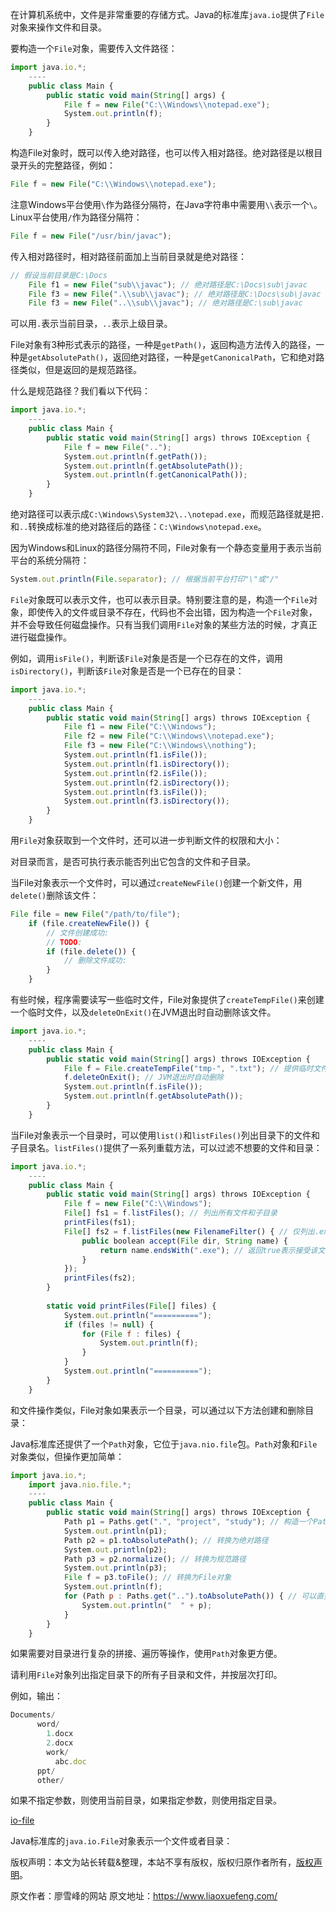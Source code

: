 


在计算机系统中，文件是非常重要的存储方式。Java的标准库`java.io`提供了`File`对象来操作文件和目录。

要构造一个`File`对象，需要传入文件路径：

```js 
import java.io.*;
    ----
    public class Main {
        public static void main(String[] args) {
            File f = new File("C:\\Windows\\notepad.exe");
            System.out.println(f);
        }
    }
```

构造File对象时，既可以传入绝对路径，也可以传入相对路径。绝对路径是以根目录开头的完整路径，例如：


```js 
File f = new File("C:\\Windows\\notepad.exe");
```

注意Windows平台使用`\`作为路径分隔符，在Java字符串中需要用`\\`表示一个`\`。Linux平台使用`/`作为路径分隔符：


```js 
File f = new File("/usr/bin/javac");
```

传入相对路径时，相对路径前面加上当前目录就是绝对路径：


```js 
// 假设当前目录是C:\Docs
    File f1 = new File("sub\\javac"); // 绝对路径是C:\Docs\sub\javac
    File f3 = new File(".\\sub\\javac"); // 绝对路径是C:\Docs\sub\javac
    File f3 = new File("..\\sub\\javac"); // 绝对路径是C:\sub\javac
```

可以用`.`表示当前目录，`..`表示上级目录。

File对象有3种形式表示的路径，一种是`getPath()`，返回构造方法传入的路径，一种是`getAbsolutePath()`，返回绝对路径，一种是`getCanonicalPath`，它和绝对路径类似，但是返回的是规范路径。

什么是规范路径？我们看以下代码：

```js 
import java.io.*;
    ----
    public class Main {
        public static void main(String[] args) throws IOException {
            File f = new File("..");
            System.out.println(f.getPath());
            System.out.println(f.getAbsolutePath());
            System.out.println(f.getCanonicalPath());
        }
    }
```

绝对路径可以表示成`C:\Windows\System32\..\notepad.exe`，而规范路径就是把`.`和`..`转换成标准的绝对路径后的路径：`C:\Windows\notepad.exe`。

因为Windows和Linux的路径分隔符不同，File对象有一个静态变量用于表示当前平台的系统分隔符：

```js 
System.out.println(File.separator); // 根据当前平台打印"\"或"/"
```

`File`对象既可以表示文件，也可以表示目录。特别要注意的是，构造一个`File`对象，即使传入的文件或目录不存在，代码也不会出错，因为构造一个`File`对象，并不会导致任何磁盘操作。只有当我们调用`File`对象的某些方法的时候，才真正进行磁盘操作。

例如，调用`isFile()`，判断该`File`对象是否是一个已存在的文件，调用`isDirectory()`，判断该`File`对象是否是一个已存在的目录：

```js 
import java.io.*;
    ----
    public class Main {
        public static void main(String[] args) throws IOException {
            File f1 = new File("C:\\Windows");
            File f2 = new File("C:\\Windows\\notepad.exe");
            File f3 = new File("C:\\Windows\\nothing");
            System.out.println(f1.isFile());
            System.out.println(f1.isDirectory());
            System.out.println(f2.isFile());
            System.out.println(f2.isDirectory());
            System.out.println(f3.isFile());
            System.out.println(f3.isDirectory());
        }
    }
```

用`File`对象获取到一个文件时，还可以进一步判断文件的权限和大小：

对目录而言，是否可执行表示能否列出它包含的文件和子目录。

当File对象表示一个文件时，可以通过`createNewFile()`创建一个新文件，用`delete()`删除该文件：

```js 
File file = new File("/path/to/file");
    if (file.createNewFile()) {
        // 文件创建成功:
        // TODO:
        if (file.delete()) {
            // 删除文件成功:
        }
    }
```

有些时候，程序需要读写一些临时文件，File对象提供了`createTempFile()`来创建一个临时文件，以及`deleteOnExit()`在JVM退出时自动删除该文件。


```js 
import java.io.*;
    ----
    public class Main {
        public static void main(String[] args) throws IOException {
            File f = File.createTempFile("tmp-", ".txt"); // 提供临时文件的前缀和后缀
            f.deleteOnExit(); // JVM退出时自动删除
            System.out.println(f.isFile());
            System.out.println(f.getAbsolutePath());
        }
    }
```

当File对象表示一个目录时，可以使用`list()`和`listFiles()`列出目录下的文件和子目录名。`listFiles()`提供了一系列重载方法，可以过滤不想要的文件和目录：

```js 
import java.io.*;
    ----
    public class Main {
        public static void main(String[] args) throws IOException {
            File f = new File("C:\\Windows");
            File[] fs1 = f.listFiles(); // 列出所有文件和子目录
            printFiles(fs1);
            File[] fs2 = f.listFiles(new FilenameFilter() { // 仅列出.exe文件
                public boolean accept(File dir, String name) {
                    return name.endsWith(".exe"); // 返回true表示接受该文件
                }
            });
            printFiles(fs2);
        }
    
        static void printFiles(File[] files) {
            System.out.println("==========");
            if (files != null) {
                for (File f : files) {
                    System.out.println(f);
                }
            }
            System.out.println("==========");
        }
    }
```

和文件操作类似，File对象如果表示一个目录，可以通过以下方法创建和删除目录：

Java标准库还提供了一个`Path`对象，它位于`java.nio.file`包。`Path`对象和`File`对象类似，但操作更加简单：

```js 
import java.io.*;
    import java.nio.file.*;
    ----
    public class Main {
        public static void main(String[] args) throws IOException {
            Path p1 = Paths.get(".", "project", "study"); // 构造一个Path对象
            System.out.println(p1);
            Path p2 = p1.toAbsolutePath(); // 转换为绝对路径
            System.out.println(p2);
            Path p3 = p2.normalize(); // 转换为规范路径
            System.out.println(p3);
            File f = p3.toFile(); // 转换为File对象
            System.out.println(f);
            for (Path p : Paths.get("..").toAbsolutePath()) { // 可以直接遍历Path
                System.out.println("  " + p);
            }
        }
    }
```

如果需要对目录进行复杂的拼接、遍历等操作，使用`Path`对象更方便。

请利用`File`对象列出指定目录下的所有子目录和文件，并按层次打印。

例如，输出：

```js 
Documents/
      word/
        1.docx
        2.docx
        work/
          abc.doc
      ppt/
      other/
```

如果不指定参数，则使用当前目录，如果指定参数，则使用指定目录。

[io-file](https://gitee.com/liaoxuefeng/learn-java/raw/master/practices/Java%E6%95%99%E7%A8%8B/80.IO.1255945227202752/10.File%E5%AF%B9%E8%B1%A1.1298069154955297/io-file.zip)

Java标准库的`java.io.File`对象表示一个文件或者目录：

版权声明：本文为站长转载&整理，本站不享有版权，版权归原作者所有，[版权声明](https://gitee.com/hezhiyuan007/java-notes/raw/master/disclaimer.md)。




原文作者：廖雪峰的网站 原文地址：https://www.liaoxuefeng.com/